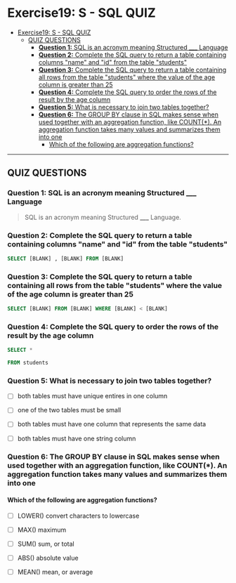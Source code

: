 # Exercise19: S - SQL QUIZ

- [Exercise19: S - SQL QUIZ](#exercise19-s---sql-quiz)
  - [QUIZ QUESTIONS](#quiz-questions)
    - [**Question 1:** SQL is an acronym meaning Structured \_\_\_ Language](#question-1-sql-is-an-acronym-meaning-structured-___-language)
    - [**Question 2:** Complete the SQL query to return a table containing columns "name" and "id" from the table "students"](#question-2-complete-the-sql-query-to-return-a-table-containing-columns-name-and-id-from-the-table-students)
    - [**Question 3:** Complete the SQL query to return a table containing all rows from the table "students" where the value of the age column is greater than 25](#question-3-complete-the-sql-query-to-return-a-table-containing-all-rows-from-the-table-students-where-the-value-of-the-age-column-is-greater-than-25)
    - [**Question 4:** Complete the SQL query to order the rows of the result by the age column](#question-4-complete-the-sql-query-to-order-the-rows-of-the-result-by-the-age-column)
    - [**Question 5:** What is necessary to join two tables together?](#question-5-what-is-necessary-to-join-two-tables-together)
    - [**Question 6:** The GROUP BY clause in SQL makes sense when used together with an aggregation function, like COUNT(\*). An aggregation function takes many values and summarizes them into one](#question-6-the-group-by-clause-in-sql-makes-sense-when-used-together-with-an-aggregation-function-like-count-an-aggregation-function-takes-many-values-and-summarizes-them-into-one)
      - [Which of the following are aggregation functions?](#which-of-the-following-are-aggregation-functions)

---

## QUIZ QUESTIONS

### **Question 1:** SQL is an acronym meaning Structured \_\_\_ Language

> SQL is an acronym meaning Structured **\_\_\_** Language.

### **Question 2:** Complete the SQL query to return a table containing columns "name" and "id" from the table "students"

```SQL
SELECT [BLANK] , [BLANK] FROM [BLANK]
```

>

### **Question 3:** Complete the SQL query to return a table containing all rows from the table "students" where the value of the age column is greater than 25

```SQL
SELECT [BLANK] FROM [BLANK] WHERE [BLANK] < [BLANK]
```

>

### **Question 4:** Complete the SQL query to order the rows of the result by the age column

```SQL
SELECT *

FROM students
```

>

### **Question 5:** What is necessary to join two tables together?

- [ ] both tables must have unique entires in one column

- [ ] one of the two tables must be small

- [ ] both tables must have one column that represents the same data

- [ ] both tables must have one string column

>

### **Question 6:** The GROUP BY clause in SQL makes sense when used together with an aggregation function, like COUNT(\*). An aggregation function takes many values and summarizes them into one

#### Which of the following are aggregation functions?

- [ ] LOWER() convert characters to lowercase

- [ ] MAX() maximum

- [ ] SUM() sum, or total

- [ ] ABS() absolute value

- [ ] MEAN() mean, or average
